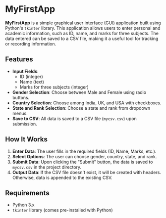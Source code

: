 # MyFirstApp

**MyFirstApp** is a simple graphical user interface (GUI) application built using Python's `tkinter` library. This application allows users to enter personal and academic information, such as ID, name, and marks for three subjects. The data entered can be saved to a CSV file, making it a useful tool for tracking or recording information.

## Features

- **Input Fields**: 
  - ID (integer)
  - Name (text)
  - Marks for three subjects (integer)
- **Gender Selection**: Choose between Male and Female using radio buttons.
- **Country Selection**: Choose among India, UK, and USA with checkboxes.
- **State and Rank Selection**: Choose a state and rank from dropdown menus.
- **Save to CSV**: All data is saved to a CSV file (`mycsv.csv`) upon submission.

## How It Works

1. **Enter Data**: The user fills in the required fields (ID, Name, Marks, etc.).
2. **Select Options**: The user can choose gender, country, state, and rank.
3. **Submit Data**: Upon clicking the "Submit" button, the data is saved to `mycsv.csv` in the project directory.
4. **Output Data**: If the CSV file doesn't exist, it will be created with headers. Otherwise, data is appended to the existing CSV.

## Requirements

- Python 3.x
- `tkinter` library (comes pre-installed with Python)


